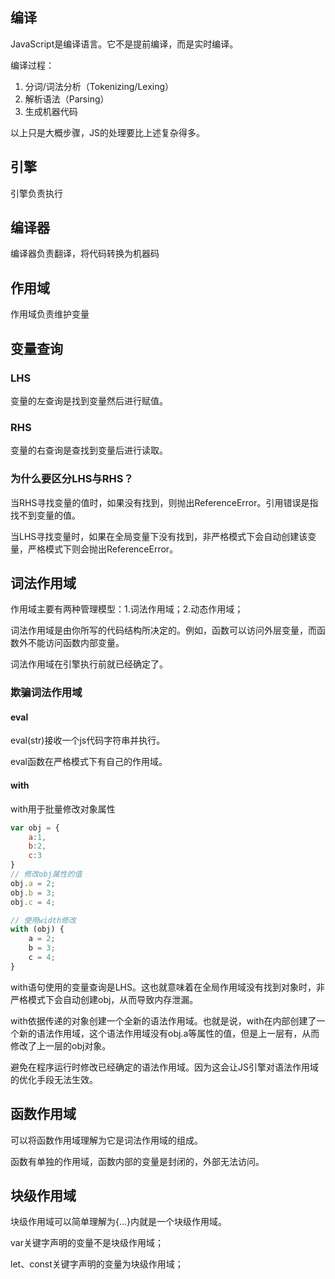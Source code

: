## 编译

JavaScript是编译语言。它不是提前编译，而是实时编译。

编译过程：

1. 分词/词法分析（Tokenizing/Lexing）
2. 解析语法（Parsing）
3. 生成机器代码

以上只是大概步骤，JS的处理要比上述复杂得多。

## 引擎

引擎负责执行

## 编译器

编译器负责翻译，将代码转换为机器码

## 作用域

作用域负责维护变量

## 变量查询

### LHS

变量的左查询是找到变量然后进行赋值。

### RHS

变量的右查询是查找到变量后进行读取。

### 为什么要区分LHS与RHS？

当RHS寻找变量的值时，如果没有找到，则抛出ReferenceError。引用错误是指找不到变量的值。

当LHS寻找变量时，如果在全局变量下没有找到，非严格模式下会自动创建该变量，严格模式下则会抛出ReferenceError。

## 词法作用域

作用域主要有两种管理模型：1.词法作用域；2.动态作用域；

词法作用域是由你所写的代码结构所决定的。例如，函数可以访问外层变量，而函数外不能访问函数内部变量。

词法作用域在引擎执行前就已经确定了。

### 欺骗词法作用域

#### eval

eval(str)接收一个js代码字符串并执行。

eval函数在严格模式下有自己的作用域。

#### with

with用于批量修改对象属性

```javascript
var obj = {
    a:1,
    b:2,
    c:3
}
// 修改obj属性的值
obj.a = 2;
obj.b = 3;
obj.c = 4;

// 使用width修改
with (obj) {
    a = 2;
    b = 3;
    c = 4;
}
```

with语句使用的变量查询是LHS。这也就意味着在全局作用域没有找到对象时，非严格模式下会自动创建obj，从而导致内存泄漏。

with依据传递的对象创建一个全新的语法作用域。也就是说，with在内部创建了一个新的语法作用域，这个语法作用域没有obj.a等属性的值，但是上一层有，从而修改了上一层的obj对象。

避免在程序运行时修改已经确定的语法作用域。因为这会让JS引擎对语法作用域的优化手段无法生效。



## 函数作用域

可以将函数作用域理解为它是词法作用域的组成。

函数有单独的作用域，函数内部的变量是封闭的，外部无法访问。

## 块级作用域

块级作用域可以简单理解为{...}内就是一个块级作用域。

var关键字声明的变量不是块级作用域；

let、const关键字声明的变量为块级作用域；





